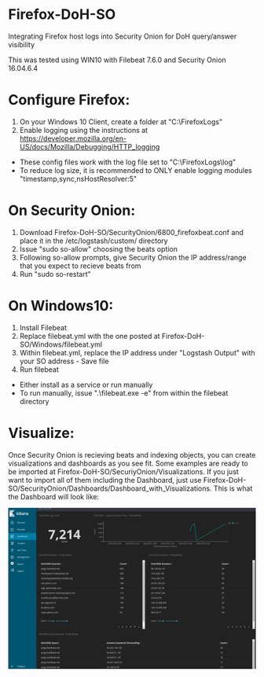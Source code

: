 # Firefox-DoH-SO
Integrating Firefox host logs into Security Onion for DoH query/answer visibility

This was tested using WIN10 with Filebeat 7.6.0 and Security Onion 16.04.6.4

# Configure Firefox:
1. On your Windows 10 Client, create a folder at "C:\FirefoxLogs\"
2. Enable logging using the instructions at https://developer.mozilla.org/en-US/docs/Mozilla/Debugging/HTTP_logging
 - These config files work with the log file set to "C:\FirefoxLogs\log"
 - To reduce log size, it is recommended to ONLY enable logging modules "timestamp,sync,nsHostResolver:5"
 
# On Security Onion:
1. Download Firefox-DoH-SO/SecurityOnion/6800_firefoxbeat.conf and place it in the /etc/logstash/custom/ directory
2. Issue "sudo so-allow" choosing the beats option
3. Following so-allow prompts, give Security Onion the IP address/range that you expect to recieve beats from
4. Run "sudo so-restart"

# On Windows10:
1. Install Filebeat
2. Replace filebeat.yml with the one posted at Firefox-DoH-SO/Windows/filebeat.yml
3. Within filebeat.yml, replace the IP address under "Logstash Output" with your SO address - Save file
4. Run filebeat
  - Either install as a service or run manually
  - To run manually, issue ".\filebeat.exe -e" from within the filebeat directory

# Visualize:
Once Security Onion is recieving beats and indexing objects, you can create visualizations and dashboards as you see fit. Some examples are ready to be imported at Firefox-DoH-SO/SecuriyOnion/Visualizations. If you just want to import all of them including the Dashboard, just use Firefox-DoH-SO/SecurityOnion/Dashboards/Dashboard_with_Visualizations. This is what the Dashboard will look like:

![DoH Dashboard](DoH_Dashboard.JPG)
